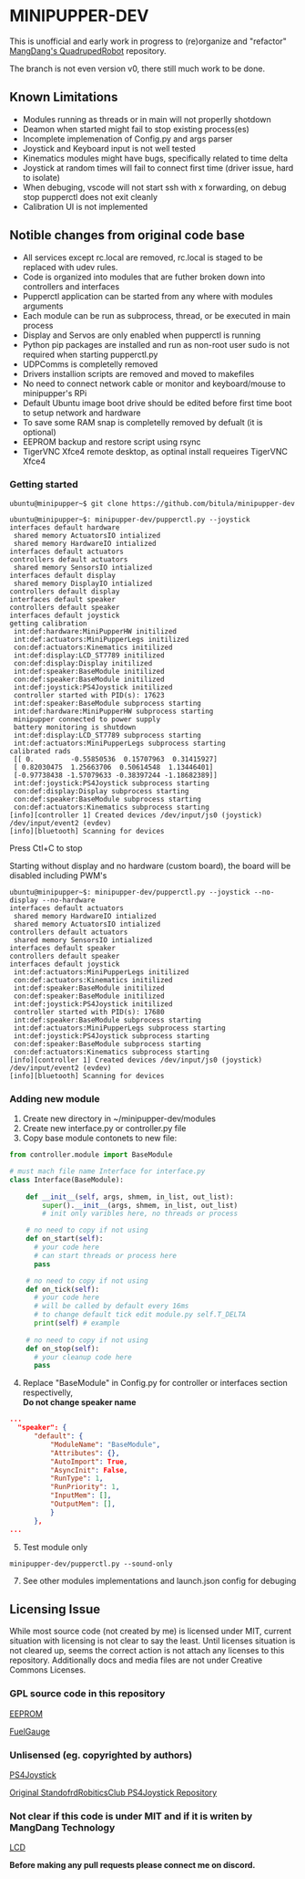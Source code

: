 # MINIPUPPER-DEV

This is unofficial and early work in progress to (re)organize and "refactor" [MangDang's QuadrupedRobot](https://github.com/mangdangroboticsclub/QuadrupedRobot.git) repository.

The branch is not even version v0, there still much work to be done.

## Known Limitations
- Modules running as threads or in main will not properlly shotdown
- Deamon when started might fail to stop existing process(es)
- Incomplete implemenation of Config.py and args parser
- Joystick and Keyboard input is not well tested
- Kinematics modules might have bugs, specifically related to time delta
- Joystick at random times will fail to connect first time (driver issue, hard to isolate)
- When debuging, vscode will not start ssh with x forwarding, on debug stop pupperctl does not exit cleanly
- Calibration UI is not implemented 

## Notible changes from original code base
  - All services except rc.local are removed, rc.local is staged to be replaced with udev rules.
  - Code is organized into modules that are futher broken down into controllers and interfaces
  - Pupperctl application can be started from any where with modules arguments
  - Each module can be run as subprocess, thread, or be executed in main process
  - Display and Servos are only enabled when pupperctl is running
  - Python pip packages are installed and run as non-root user sudo is not required when starting pupperctl.py
  - UDPComms is completelly removed
  - Drivers installion scripts are removed and moved to makefiles
  - No need to connect network cable or monitor and keyboard/mouse to minipupper's RPi
  - Default Ubuntu image boot drive should be edited before first time boot to setup network and hardware
  - To save some RAM snap is completelly removed by defualt (it is optional)
  - EEPROM backup and restore script using rsync
  - TigerVNC Xfce4 remote desktop, as optinal install requeires TigerVNC Xfce4

### Getting started
```console
ubuntu@minipupper~$ git clone https://github.com/bitula/minipupper-dev
```
```console
ubuntu@minipupper~$: minipupper-dev/pupperctl.py --joystick
interfaces default hardware
 shared memory ActuatorsIO intialized
 shared memory HardwareIO intialized
interfaces default actuators
controllers default actuators
 shared memory SensorsIO intialized
interfaces default display
 shared memory DisplayIO intialized
controllers default display
interfaces default speaker
controllers default speaker
interfaces default joystick
getting calibration
 int:def:hardware:MiniPupperHW initilized
 int:def:actuators:MiniPupperLegs initilized
 con:def:actuators:Kinematics initilized
 int:def:display:LCD_ST7789 initilized
 con:def:display:Display initilized
 int:def:speaker:BaseModule initilized
 con:def:speaker:BaseModule initilized
 int:def:joystick:PS4Joystick initilized
 controller started with PID(s): 17623
 int:def:speaker:BaseModule subprocess starting
 int:def:hardware:MiniPupperHW subprocess starting
 minipupper connected to power supply
 battery monitoring is shutdown
 int:def:display:LCD_ST7789 subprocess starting
 int:def:actuators:MiniPupperLegs subprocess starting
calibrated rads
 [[ 0.         -0.55850536  0.15707963  0.31415927]
 [ 0.82030475  1.25663706  0.50614548  1.13446401]
 [-0.97738438 -1.57079633 -0.38397244 -1.18682389]]
 int:def:joystick:PS4Joystick subprocess starting
 con:def:display:Display subprocess starting
 con:def:speaker:BaseModule subprocess starting
 con:def:actuators:Kinematics subprocess starting
[info][controller 1] Created devices /dev/input/js0 (joystick) /dev/input/event2 (evdev) 
[info][bluetooth] Scanning for devices
```
Press Ctl+C to stop

Starting without display and no hardware (custom board), the board will be disabled including PWM's
```console
ubuntu@minipupper~$: minipupper-dev/pupperctl.py --joystick --no-display --no-hardware
interfaces default actuators
 shared memory HardwareIO intialized
 shared memory ActuatorsIO intialized
controllers default actuators
 shared memory SensorsIO intialized
interfaces default speaker
controllers default speaker
interfaces default joystick
 int:def:actuators:MiniPupperLegs initilized
 con:def:actuators:Kinematics initilized
 int:def:speaker:BaseModule initilized
 con:def:speaker:BaseModule initilized
 int:def:joystick:PS4Joystick initilized
 controller started with PID(s): 17680
 int:def:speaker:BaseModule subprocess starting
 int:def:actuators:MiniPupperLegs subprocess starting
 int:def:joystick:PS4Joystick subprocess starting
 con:def:speaker:BaseModule subprocess starting
 con:def:actuators:Kinematics subprocess starting
[info][controller 1] Created devices /dev/input/js0 (joystick) /dev/input/event2 (evdev) 
[info][bluetooth] Scanning for devices
```

### Adding new module
1. Create new directory in ~/minipupper-dev/modules
2. Create new interface.py or controller.py file
3. Copy base module contonets to new file:
```python
from controller.module import BaseModule

# must mach file name Interface for interface.py
class Interface(BaseModule):
    
    def __init__(self, args, shmem, in_list, out_list):
        super().__init__(args, shmem, in_list, out_list)
        # init only varibles here, no threads or process

    # no need to copy if not using
    def on_start(self):
      # your code here
      # can start threads or process here
      pass

    # no need to copy if not using
    def on_tick(self):
      # your code here
      # will be called by default every 16ms
      # to change default tick edit module.py self.T_DELTA
      print(self) # example
    
    # no need to copy if not using
    def on_stop(self):
      # your cleanup code here
      pass
```
4. Replace "BaseModule" in Config.py for controller or interfaces section respectivelly,   
**Do not change speaker name**
```json
...
  "speaker": {
      "default": {
          "ModuleName": "BaseModule",
          "Attributes": {},
          "AutoImport": True,
          "AsyncInit": False,
          "RunType": 1,
          "RunPriority": 1,
          "InputMem": [],
          "OutputMem": [],
          }
      },
...
```
5. Test module only
```console
minipupper-dev/pupperctl.py --sound-only
```
7. See other modules implementations and launch.json config for debuging

## Licensing Issue
While most source code (not created by me) is licensed under MIT, current situation with licensing is not clear to say the least. 
Until licenses situation is not cleared up, seems the correct action is not attach any licenses to this repository.
Additionally docs and media files are not under Creative Commons Licenses.

### GPL source code in this repository
[EEPROM](drivers/EEPROM/)

[FuelGauge](drivers/FuelGauge)

### Unlisensed (eg. copyrighted by authors)
[PS4Joystick](modules/PS4Joystick)

[Original StandofrdRobiticsClub PS4Joystick Repository](https://github.com/stanfordroboticsclub/PS4Joystick)

### Not clear if this code is under MIT and if it is writen by MangDang Technology
[LCD](drivers/LCD)


**Before making any pull requests please connect me on discord.**

 <!-- Most likely some parts of python code will be rewriten in C -->